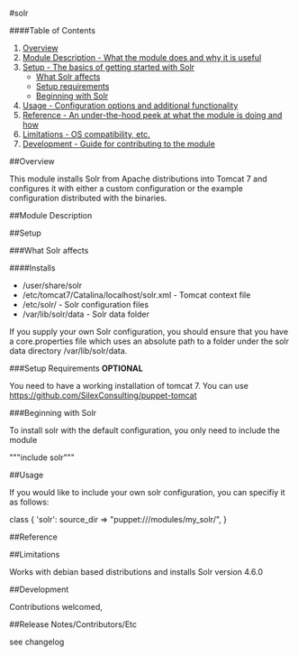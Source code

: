 #solr

####Table of Contents

1. [Overview](#overview)
2. [Module Description - What the module does and why it is useful](#module-description)
3. [Setup - The basics of getting started with Solr](#setup)
    * [What Solr affects](#what-Solr-affects)
    * [Setup requirements](#setup-requirements)
    * [Beginning with Solr](#beginning-with-Solr)
4. [Usage - Configuration options and additional functionality](#usage)
5. [Reference - An under-the-hood peek at what the module is doing and how](#reference)
5. [Limitations - OS compatibility, etc.](#limitations)
6. [Development - Guide for contributing to the module](#development)

##Overview

This module installs Solr from Apache distributions into Tomcat 7 and configures it with either a custom configuration or
the example configuration distributed with the binaries.

##Module Description


##Setup

###What Solr affects

####Installs
* /user/share/solr
* /etc/tomcat7/Catalina/localhost/solr.xml - Tomcat context file
* /etc/solr/ - Solr configuration files
* /var/lib/solr/data - Solr data folder

If you supply your own Solr configuration, you should ensure that you have a core.properties file which uses an absolute
path to a folder under the solr data directory /var/lib/solr/data.

###Setup Requirements **OPTIONAL**

You need to have a working installation of tomcat 7. You can use https://github.com/SilexConsulting/puppet-tomcat
  
###Beginning with Solr  

 To install solr with the default configuration, you only need to include the module


 """include solr"""


##Usage


 If you would like to include your own solr configuration, you can specifiy it as follows:

 class { 'solr':
    source_dir => "puppet:///modules/my_solr/",
  }

##Reference


##Limitations

Works with debian based distributions and installs Solr version 4.6.0

##Development

Contributions welcomed,

##Release Notes/Contributors/Etc

see changelog
